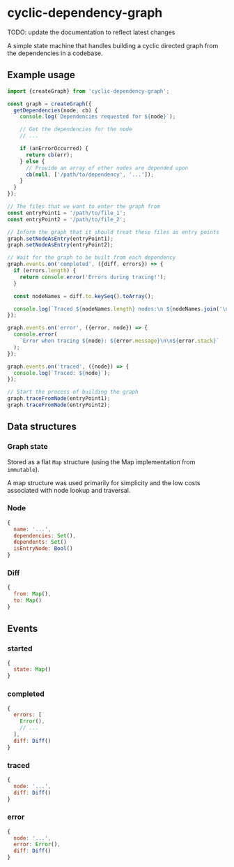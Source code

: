 cyclic-dependency-graph
=======================

TODO: update the documentation to reflect latest changes


A simple state machine that handles building a cyclic directed graph from
the dependencies in a codebase.


Example usage
-------------

```js
import {createGraph} from 'cyclic-dependency-graph';

const graph = createGraph({
  getDependencies(node, cb) {
    console.log(`Dependencies requested for ${node}`);

    // Get the dependencies for the node
    // ...

    if (anErrorOccurred) {
      return cb(err);
    } else {
      // Provide an array of other nodes are depended upon
      cb(null, ['/path/to/dependency', '...']);
    }
  }
});

// The files that we want to enter the graph from
const entryPoint1 = '/path/to/file_1';
const entryPoint2 = '/path/to/file_2';

// Inform the graph that it should treat these files as entry points
graph.setNodeAsEntry(entryPoint1);
graph.setNodeAsEntry(entryPoint2);

// Wait for the graph to be built from each dependency
graph.events.on('completed', ({diff, errors}) => {
  if (errors.length) {
    return console.error('Errors during tracing!');
  }

  const nodeNames = diff.to.keySeq().toArray();

  console.log(`Traced ${nodeNames.length} nodes:\n ${nodeNames.join('\n ')}`);
});

graph.events.on('error', ({error, node}) => {
  console.error(
    `Error when tracing ${node}: ${error.message}\n\n${error.stack}`
  );
});

graph.events.on('traced', ({node}) => {
  console.log(`Traced: ${node}`);
});

// Start the process of building the graph
graph.traceFromNode(entryPoint1);
graph.traceFromNode(entryPoint2);
```


Data structures
---------------

### Graph state

Stored as a flat `Map` structure (using the Map implementation from `immutable`).

A map structure was used primarily for simplicity and the low costs associated with
node lookup and traversal.


### Node

```js
{
  name: '...',
  dependencies: Set(),
  dependents: Set()
  isEntryNode: Bool()
}
```


### Diff

```js
{
  from: Map(),
  to: Map()
}
```


Events
------

### started

```js
{
  state: Map()
}
```

### completed

```js
{
  errors: [
    Error(),
    // ...
  ],
  diff: Diff()
}
```

### traced

```js
{
  node: '...',
  diff: Diff()
}
```

### error

```js
{
  node: '...',
  error: Error(),
  diff: Diff()
}
```
